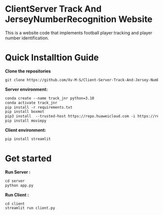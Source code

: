 # ClientServer Track And JerseyNumberRecognition Website

This is a website code that implements football player tracking and player number identification.

# Quick Installtion Guide

**Clone the repositories**

```txt
git clone https://github.com/Xv-M-S/Client-Server-Track-And-Jersey-Number-Recognition-Website.git
```

**Server environment:**

```txt
conda create --name track_jnr python=3.10
conda activate track_jnr
pip install -r requirements.txt
pip install boxmot
pip3 install  --trusted-host https://repo.huaweicloud.com -i https://repo.huaweicloud.com/repository/pypi/simple  Flask
pip install moviepy
```

**Client environment:**

```txt
pip install streamlit
```

# Get started

**Run Server :**

```txt
cd server
python app.py
```

**Run Client :**

```txt
cd client
streamlit run client.py
```

